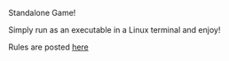 Standalone Game!

Simply run as an executable in a Linux terminal and enjoy!

Rules are posted [here](https://www.nytimes.com/2022/02/10/crosswords/best-wordle-tips.html)
